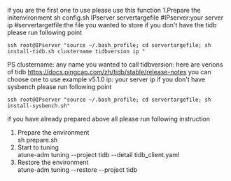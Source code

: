 if you are the first one to use
please use this function
1.Prepare the initenvironment
sh config.sh IPserver servertargefile
#IPserver:your server ip
#servertargetfile:the file you wanted to store 
if you don't have the tidb
please run following point 
```
ssh root@IPserver "source ~/.bash_profile; cd servertargefile; sh install-tidb.sh clustername tidbversion ip "
```
PS
clustername: any name you wanted to call 
tidbversion: here are verions of tidb
 https://docs.pingcap.com/zh/tidb/stable/release-notes
 you can choose one to use
 example v5.1.0
ip: your server ip 
if you don't have sysbench
please run following point 
```
ssh root@IPserver "source ~/.bash_profile; cd servertargefile; sh install-sysbench.sh"
```
if you have already prepared above all
please run following instruction
1. Prepare the environment  
sh prepare.sh
2. Start to tuning  
atune-adm tuning --project tidb --detail tidb_client.yaml
3. Restore the environment  
atune-adm tuning --restore --project tidb
